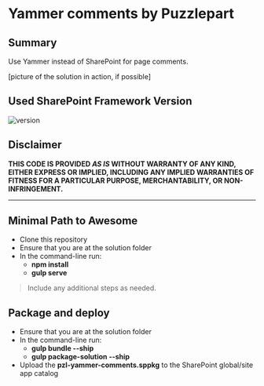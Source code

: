 # Yammer comments by Puzzlepart

## Summary

Use Yammer instead of SharePoint for page comments.


[picture of the solution in action, if possible]

## Used SharePoint Framework Version

![version](https://img.shields.io/badge/version-1.13.1-green.svg)


## Disclaimer

**THIS CODE IS PROVIDED *AS IS* WITHOUT WARRANTY OF ANY KIND, EITHER EXPRESS OR IMPLIED, INCLUDING ANY IMPLIED WARRANTIES OF FITNESS FOR A PARTICULAR PURPOSE, MERCHANTABILITY, OR NON-INFRINGEMENT.**

---

## Minimal Path to Awesome

- Clone this repository
- Ensure that you are at the solution folder
- In the command-line run:
  - **npm install**
  - **gulp serve**

> Include any additional steps as needed.

## Package and deploy

- Ensure that you are at the solution folder
- In the command-line run:
  - **gulp bundle --ship**
  - **gulp package-solution --ship**
- Upload the **pzl-yammer-comments.sppkg** to the SharePoint global/site app catalog